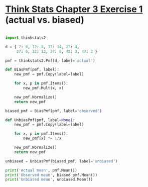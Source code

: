 # [Think Stats Chapter 3 Exercise 1](http://greenteapress.com/thinkstats2/html/thinkstats2004.html#toc31) (actual vs. biased)

```python

import thinkstats2

d = { 7: 8, 12: 8, 17: 14, 22: 4,
     27: 6, 32: 12, 37: 8, 42: 3, 47: 2 }

pmf = thinkstats2.Pmf(d, label='actual')

def BiasPmf(pmf, label):
    new_pmf = pmf.Copy(label=label)

    for x, p in pmf.Items():
        new_pmf.Mult(x, x)

    new_pmf.Normalize()
    return new_pmf

biased_pmf = BiasPmf(pmf, label='observed')

def UnbiasPmf(pmf, label=None):
    new_pmf = pmf.Copy(label=label)

    for x, p in pmf.Items():
        new_pmf[x] *= 1/x

    new_pmf.Normalize()
    return new_pmf

unbiased = UnbiasPmf(biased_pmf, label='unbiased')

print('Actual mean', pmf.Mean())
print('Observed mean', biased_pmf.Mean())
print('Unbiased mean', unbiased.Mean())
 
```

